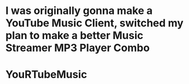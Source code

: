 # I was originally gonna make a YouTube Music Client, switched my plan to make a better Music Streamer MP3 Player Combo
# YouRTubeMusic
